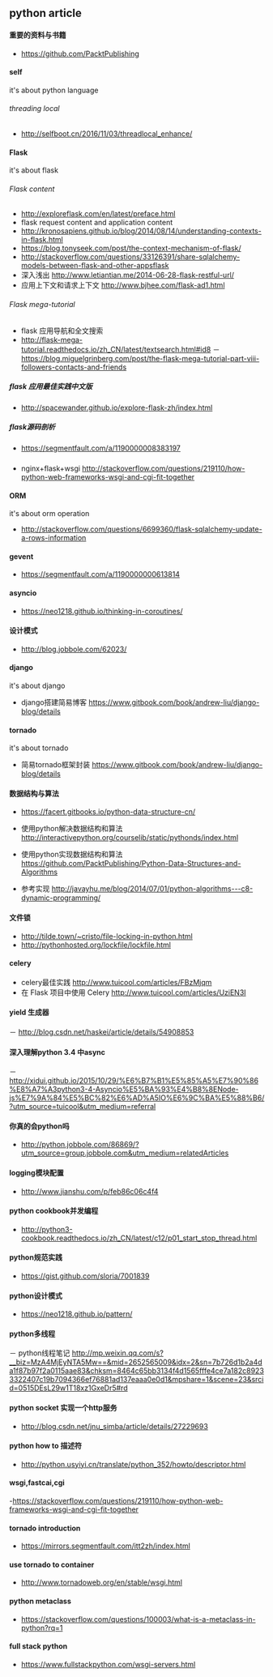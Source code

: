 ## python article

#### 重要的资料与书籍
- https://github.com/PacktPublishing
#### self
it's about python language
###### threading local
- http://selfboot.cn/2016/11/03/threadlocal_enhance/

#### Flask
it's about flask
###### Flask content
- http://exploreflask.com/en/latest/preface.html
- flask request content and application content
- http://kronosapiens.github.io/blog/2014/08/14/understanding-contexts-in-flask.html
- https://blog.tonyseek.com/post/the-context-mechanism-of-flask/
- http://stackoverflow.com/questions/33126391/share-sqlalchemy-models-between-flask-and-other-appsflask 
- 深入浅出 http://www.letiantian.me/2014-06-28-flask-restful-url/
- 应用上下文和请求上下文 http://www.bjhee.com/flask-ad1.html

###### Flask mega-tutorial
- flask 应用导航和全文搜索
- http://flask-mega-tutorial.readthedocs.io/zh_CN/latest/textsearch.html#id8
－ https://blog.miguelgrinberg.com/post/the-flask-mega-tutorial-part-viii-followers-contacts-and-friends

##### flask 应用最佳实践中文版
- http://spacewander.github.io/explore-flask-zh/index.html

##### flask源码剖析
- https://segmentfault.com/a/1190000008383197

##### 
- nginx+flask+wsgi http://stackoverflow.com/questions/219110/how-python-web-frameworks-wsgi-and-cgi-fit-together

#### ORM
it's about orm operation

- http://stackoverflow.com/questions/6699360/flask-sqlalchemy-update-a-rows-information

#### gevent
- https://segmentfault.com/a/1190000000613814

#### asyncio
- https://neo1218.github.io/thinking-in-coroutines/

#### 设计模式
- http://blog.jobbole.com/62023/

#### django
it's about django
- django搭建简易博客 https://www.gitbook.com/book/andrew-liu/django-blog/details

#### tornado
it's about tornado
- 简易tornado框架封装 https://www.gitbook.com/book/andrew-liu/django-blog/details

#### 数据结构与算法
- https://facert.gitbooks.io/python-data-structure-cn/

- 使用python解决数据结构和算法 http://interactivepython.org/courselib/static/pythonds/index.html
- 使用python实现数据结构和算法 https://github.com/PacktPublishing/Python-Data-Structures-and-Algorithms
- 参考实现 http://javayhu.me/blog/2014/07/01/python-algorithms---c8-dynamic-programming/

#### 文件锁
- http://tilde.town/~cristo/file-locking-in-python.html
- http://pythonhosted.org/lockfile/lockfile.html

#### celery
- celery最佳实践 http://www.tuicool.com/articles/FBzMjqm 
- 在 Flask 项目中使用 Celery http://www.tuicool.com/articles/UziEN3I

#### yield 生成器
－ http://blog.csdn.net/haskei/article/details/54908853

#### 深入理解python 3.4 中async
－ http://xidui.github.io/2015/10/29/%E6%B7%B1%E5%85%A5%E7%90%86%E8%A7%A3python3-4-Asyncio%E5%BA%93%E4%B8%8ENode-js%E7%9A%84%E5%BC%82%E6%AD%A5IO%E6%9C%BA%E5%88%B6/?utm_source=tuicool&utm_medium=referral

#### 你真的会python吗
- http://python.jobbole.com/86869/?utm_source=group.jobbole.com&utm_medium=relatedArticles

#### logging模块配置
- http://www.jianshu.com/p/feb86c06c4f4

#### python cookbook并发编程
- http://python3-cookbook.readthedocs.io/zh_CN/latest/c12/p01_start_stop_thread.html

#### python规范实践
- https://gist.github.com/sloria/7001839

#### python设计模式
- https://neo1218.github.io/pattern/

#### python多线程
－ python线程笔记 http://mp.weixin.qq.com/s?__biz=MzA4MjEyNTA5Mw==&mid=2652565009&idx=2&sn=7b726d1b2a4da1f87b97f2a0115aae83&chksm=8464c65bb3134f4d1565fffe4ce7a182c89233322407c19b7094366ef76881ad137eaaa0e0d1&mpshare=1&scene=23&srcid=0515DEsL29w1T18xz1GxeDr5#rd

#### python socket 实现一个http服务
- http://blog.csdn.net/jnu_simba/article/details/27229693

#### python how to 描述符
- http://python.usyiyi.cn/translate/python_352/howto/descriptor.html

#### wsgi,fastcai,cgi
-https://stackoverflow.com/questions/219110/how-python-web-frameworks-wsgi-and-cgi-fit-together

#### tornado introduction
- https://mirrors.segmentfault.com/itt2zh/index.html

#### use tornado to container
- http://www.tornadoweb.org/en/stable/wsgi.html

#### python metaclass
- https://stackoverflow.com/questions/100003/what-is-a-metaclass-in-python?rq=1

#### full stack python
- https://www.fullstackpython.com/wsgi-servers.html
